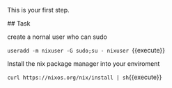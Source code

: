 This is your first step.

## Task

create a nornal user who can sudo


`useradd -m nixuser -G sudo;su - nixuser `{{execute}}



Install the nix package manager into your enviroment

`curl https://nixos.org/nix/install | sh`{{execute}}
